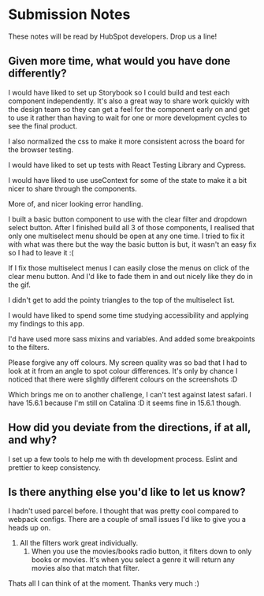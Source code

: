 # Submission Notes

These notes will be read by HubSpot developers. Drop us a line!

## Given more time, what would you have done differently?

I would have liked to set up Storybook so I could build and test each component independently. It's also a
great way to share work quickly with the design team so they can get a feel for the component early on and get
to use it rather than having to wait for one or more development cycles to see the final product.

I also normalized the css to make it more consistent across the board for the browser testing.

I would have liked to set up tests with React Testing Library and Cypress.

I would have liked to use useContext for some of the state to make it a bit nicer to share through the components.

More of, and nicer looking error handling.

I built a basic button component to use with the clear filter and dropdown select button. After I finished build all 3 of those components, I realised that only one multiselect menu should be open at any one time. I tried to fix it with what was there but the way the basic button is but, it wasn't an easy fix so I had to leave it :(

If I fix those multiselect menus I can easily close the menus on click of the clear menu button. And I'd like to fade them in and out nicely like they do in the gif.

I didn't get to add the pointy triangles to the top of the multiselect list.

I would have liked to spend some time studying accessibility and applying my findings to this app.

I'd have used more sass mixins and variables. And added some breakpoints to the filters.

Please forgive any off colours. My screen quality was so bad that I had to look at it from an angle to spot colour differences. It's only by chance I noticed that there were slightly different colours on the screenshots :D

Which brings me on to another challenge, I can't test against latest safari. I have 15.6.1 because I'm still on Catalina :D it seems fine in 15.6.1 though.

## How did you deviate from the directions, if at all, and why?

I set up a few tools to help me with th development process. Eslint and prettier to keep consistency.

## Is there anything else you'd like to let us know?

I hadn't used parcel before. I thought that was pretty cool compared to webpack configs. There are a couple of small
issues I'd like to give you a heads up on.

1. All the filters work great individually.
   1. When you use the movies/books radio button, it filters down to only books or movies. It's when you select a genre it will return any movies also that match that filter.

Thats all I can think of at the moment. Thanks very much :)
